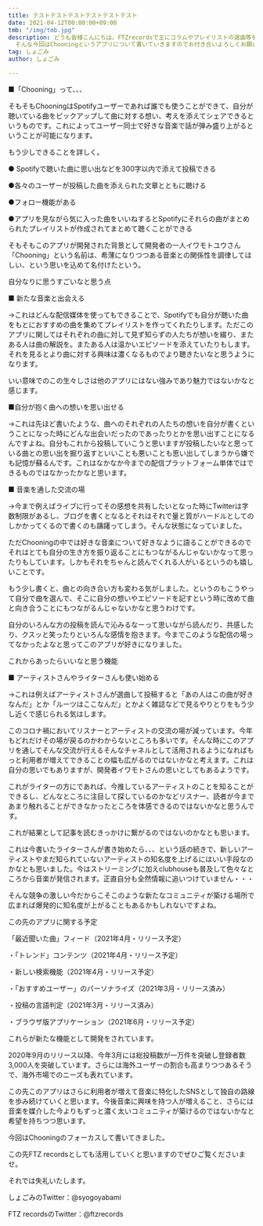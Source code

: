 ```yaml
---
title: テストテストテストテストテストテスト
date: 2021-04-12T00:00:00+09:00
tmb: "/img/tmb.jpg"
description: どうも皆様こんにちは。FTZrecordsで主にコラムやプレイリストの選曲等を行なっておりますしょごみと申します。 FTZ recordsとしてnoteへの初投稿になります。
  そんな今回はChooningというアプリについて書いていきますのでお付き合いよろしくお願いいたします。
tag: しょごみ
author: しょごみ

---
```

■「Chooning」って、、、

そもそもChooningはSpotifyユーザーであれば誰でも使うことができて、自分が聴いている曲をピックアップして曲に対する想い、考えを添えてシェアできるというものです。これによってユーザー同士で好きな音楽で話が弾み盛り上がるということが可能になります。

もう少しできることを詳しく。

● Spotifyで聴いた曲に思い出などを300字以内で添えて投稿できる

●各々のユーザーが投稿した曲を添えられた文章とともに聴ける

●フォロー機能がある

●アプリを見ながら気に入った曲をいいねするとSpotifyにそれらの曲がまとめられたプレイリストが作成されてまとめて聴くことができる

そもそもこのアプリが開発された背景として開発者の一人イワモトユウさん「Chooning」という名前は、希薄になりつつある音楽との関係性を調律してほしい、という思いを込めて名付けたという。

自分なりに思うすごいなと思う点

■ 新たな音楽と出会える

→これはどんな配信媒体を使ってもできることで、Spotifyでも自分が聴いた曲をもとにおすすめの曲を集めてプレイリストを作ってくれたりします。ただこのアプリに関してはそれぞれの曲に対して見ず知らずの人たちが想いを綴り、またある人は曲の解説を。またある人は温かいエピソードを添えていたりもします。それを見るとより曲に対する興味は濃くなるものでより聴きたいなと思うようになります。

いい意味でのこの生々しさは他のアプリにはない強みであり魅力ではないかなと感じます。

■自分が抱く曲への想いを思い出せる

→これは先ほど書いたような、曲へのそれぞれの人たちの想いを自分が書くということになった時にどんな出会いだったのであったりとかを思い出すことになるんですよね。自分もこれから投稿していこうと思いますが投稿したいなと思っている曲との思い出を掘り返すといいことも悪いことも思い出してしまうから嫌でも記憶が蘇るんです。これはなかなか今までの配信プラットフォーム単体ではできるものではなかったかなと思います。

■ 音楽を通した交流の場

→今まで例えばライブに行ってその感想を共有したいとなった時にTwitterは字数制限があるし、ブログを書くとなるとそれはそれで量と質がハードルとしてのしかかってくるので書くのも躊躇ってしまう。そんな状態になっていました。

ただChooningの中では好きな音楽について好きなように語ることができるのでそれはとても自分の生き方を振り返ることにもつながるんじゃないかなって思ったりもしています。しかもそれをちゃんと読んでくれる人がいるというのも嬉しいことです。

もう少し書くと、曲との向き合い方も変わる気がしました。というのもこうやって自分で曲を選んで、そこに自分の想いやエピソードを記すという時に改めて曲と向き合うことにもつながるんじゃないかなと思うわけです。

自分のいろんな方の投稿を読んで沁みるなーって思いながら読んだり、共感したり、クスッと笑ったりといろんな感情を抱きます。今までこのような配信の場ってなかったよなと思ってこのアプリが好きになりました。

これからあったらいいなと思う機能

■ アーティストさんやライターさんも使い始める

→これは例えばアーティストさんが選曲して投稿すると「あの人はこの曲が好きなんだ」とか「ルーツはここなんだ」とかよく雑誌などで見るやりとりをもう少し近くで感じられる気はします。

このコロナ禍においてリスナーとアーティストの交流の場が減っています。今年もどれだけその場が戻るのかわからないところも多いです。そんな時にこのアプリを通してそんな交流が行えるそんなチャネルとして活用されるようになればもっと利用者が増えてできることの幅も広がるのではないかなと考えます。これは自分の思いでもありますが、開発者イワモトさんの思いとしてもあるようです。

これがライターの方にであれば、今推しているアーティストのことを知ることができるし、どんなところに注目して探しているのかなどリスナー、読者が今まであまり触れることができなかったところを体感できるのではないかなと思うんです。

これが結果として記事を読むきっかけに繋がるのではないのかなとも思います。

これは今書いたライターさんが書き始めたら、、、という話の続きで、新しいアーティストやまだ知られていないアーティストの知名度を上げるにはいい手段なのかなとも思いました。今はストリーミングに加えclubhouseも普及して色々なところから音楽が発信されます。正直自分も全然情報に追いつけていません・・・

そんな競争の激しい今だからこそこのような新たなコミュニティが築ける場所で広まれば爆発的に知名度が上がることもあるかもしれないですよね。

この先のアプリに関する予定

「最近聞いた曲」フィード（2021年4月・リリース予定）

・「トレンド」コンテンツ（2021年4月・リリース予定）

・新しい検索機能（2021年4月・リリース予定）

・「おすすめユーザー」のパーソナライズ（2021年3月・リリース済み）

・投稿の言語判定（2021年3月・リリース済み）

・ブラウザ版アプリケーション（2021年6月・リリース予定）

これらが新たな機能として開発をされています。

2020年9月のリリース以降、今年3月には総投稿数が一万件を突破し登録者数3,000人を突破しています。さらには海外ユーザーの割合も高まりつつあるそうで、海外市場でのニーズも表れています。

この先このアプリはさらに利用者が増えて音楽に特化したSNSとして独自の路線を歩み続けていくと思います。今後音楽に興味を持つ人が増えること、さらには音楽を媒介した今よりもずっと濃く太いコミュニティが築けるのではないかなと希望を持ちつつ思います。

今回はChooningのフォーカスして書いてきました。

この先FTZ recordsとしても活用していくと思いますのでぜひご覧くださいませ。

それでは失礼いたします。

しょごみのTwitter：@syogoyabami

FTZ recordsのTwitter：@ftzrecords